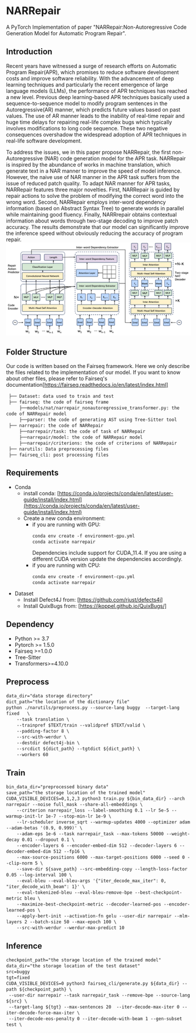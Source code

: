 # NARRepair
A PyTorch Implementation of paper "NARRepair:Non-Autoregressive Code Generation Model for Automatic Program Repair". 
## Introduction
Recent years have witnessed a surge of research efforts on Automatic Program Repair(APR), which promises to reduce software development costs and improve software reliability. With the advancement of deep learning techniques and particularly the recent emergence of large language models (LLMs), the performance of APR techniques has reached a new level. Previous deep learning-based APR techniques basically used a sequence-to-sequence model to modify program sentences in the Autoregressive(AR) manner, which predicts future values based on past values. The use of AR manner leads to the inability of real-time repair and huge time delays for repairing real-life complex bugs which typically involves modifications to long code sequence. These two negative consequences overshadow the widespread adoption of APR techniques in real-life software development. 


To address the issues, we in this paper propose NARRepair, the first non-Autoregressive (NAR) code generation model for the APR task. NARRepair is inspired by the abundance of works in machine translation, which generate text in a NAR manner to improve the speed of model inference. However, the naive use of NAR manner in the APR task suffers from the issue of reduced patch quality. To adapt NAR manner for APR tasks, NARRepair features three major novelties. First, NARRepair is guided by repair actions to solve the problem of modifying the correct word into the wrong word. Second, NARRepair employs inter-word dependency information (based on Abstract Syntax Tree) to generate words in parallel while maintaining good fluency. Finally, NARRrepair obtains contextual information about words through two-stage decoding to improve patch accuracy. The results demonstrate that our model can significantly improve the inference speed
without obviously reducing the accuracy of program repair.
![the structure of NARRepair model.](narrepair.png)
## Folder Structure
Our code is written based on the Fairseq framework. Here we only describe the files related to the implementation of our model. If you want to know about other files, please refer to Fairseq's documentation[https://fairseq.readthedocs.io/en/latest/index.html]
```
 ├── Dataset: data used to train and test
 ├── fairseq: the code of fairseq frame
     ├──models/nat/narrepair_nonautoregressive_transformer.py: the code of NARRepair model
     ├──parser: the code of generating AST using Tree-Sitter tool
 ├── narrepair: the code of NARRepair
     ├──narrepair/task: the code of task of NARRepair
     ├──narrepair/model: the code of NARRepair model
     ├──narrepair/criterions: the code of criterions of NARRepair
 ├── narutils: Data preprocessing files
 ├── fairseq_cli: post processing files
```
## Requirements
* Conda
  * install conda: [https://conda.io/projects/conda/en/latest/user-guide/install/index.html](https://conda.io/projects/conda/en/latest/user-guide/install/index.html)
  * Create a new conda environment:
      * if you are running with GPU: 
        ```
        conda env create -f environment-gpu.yml
        conda activate narrepair
        ```
        Dependencies include support for CUDA_11.4. If you are using a different CUDA version update the dependencies accordingly.
      * if you are running with CPU:   
        ```
        conda env create -f environment-cpu.yml
        conda activate narrepair
* Dataset
  * Install Defect4J from: [https://github.com/rjust/defects4j]
  * Install QuixBugs from: [https://jkoppel.github.io/QuixBugs/]
## Dependency
* Python >= 3.7
* Pytorch >= 1.5.0
* Fairseq >=1.0.0
* Tree-Sitter
* Transformers>=4.10.0


## Preprocess
```
data_dir="data storage directory"
dict_path="the location of the dictionary file"
python ./narutils/preprocess.py --source-lang buggy  --target-lang fixed   \
    --task translation \
    --trainpref $TEXT/train --validpref $TEXT/valid \
    --padding-factor 8 \
    --src-with-werdur \
    --destdir defect4j-bin \
    --srcdict ${dict_path} --tgtdict ${dict_path} \
    --workers 60
```
## Train
```
bin_data_dir="preprocessed binary data"
save_path="the storage location of the trained model"
CUDA_VISIBLE_DEVICES=0,1,2,3 python3 train.py ${bin_data_dir} --arch narrepair --noise full_mask --share-all-embeddings \
    --criterion narrepair_loss --label-smoothing 0.1 --lr 5e-5 --warmup-init-lr 1e-7 --stop-min-lr 1e-9 \
    --lr-scheduler inverse_sqrt --warmup-updates 4000 --optimizer adam --adam-betas '(0.9, 0.999)' \
    --adam-eps 1e-6 --task narrepair_task --max-tokens 50000 --weight-decay 0.01 --dropout 0.1 \
    --encoder-layers 6 --encoder-embed-dim 512 --decoder-layers 6 --decoder-embed-dim 512 --fp16 \
    --max-source-positions 6000 --max-target-positions 6000 --seed 0 --clip-norm 5 \
    --save-dir ${save_path} --src-embedding-copy --length-loss-factor 0.05 --log-interval 100 \
    --eval-bleu --eval-bleu-args '{"iter_decode_max_iter": 0, "iter_decode_with_beam": 1}' \
    --eval-tokenized-bleu --eval-bleu-remove-bpe --best-checkpoint-metric bleu \
    --maximize-best-checkpoint-metric --decoder-learned-pos --encoder-learned-pos \
    --apply-bert-init --activation-fn gelu --user-dir narrepair --mlm-layers 2 --batch-size 50 --max-epoch 100 \
    --src-with-werdur --werdur-max-predict 10
```

## Inference
```
checkpoint_path="the storage location of the trained model"
data_dir="the storage location of the test dataset"
src=buggy
tgt=fixed
CUDA_VISIBLE_DEVICES=0 python3 fairseq_cli/generate.py ${data_dir} --path ${checkpoint_path} \
 --user-dir narrepair --task narrepair_task --remove-bpe --source-lang ${src} \
 --target-lang ${tgt} --max-sentences 20  --iter-decode-max-iter 0 --iter-decode-force-max-iter \
 --iter-decode-eos-penalty 0 --iter-decode-with-beam 1 --gen-subset test \
```
